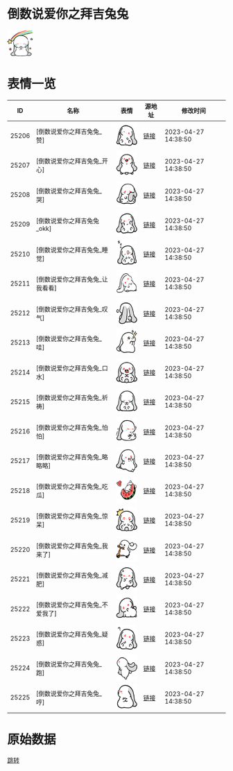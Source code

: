 # 倒数说爱你之拜吉兔兔

<img src="./cover.png" height="60" alt="cover" />

# 表情一览

|ID|名称|表情|源地址|修改时间|
|----|----|----|----|----|
|25206|[倒数说爱你之拜吉兔兔_赞]|<img src="./pic/025206_%5B倒数说爱你之拜吉兔兔_赞%5D.png" height="60" alt="赞"/>|[链接](https://i0.hdslb.com/bfs/garb/item/f6df472d2f881dbb38c65d80ad0c7c4009b143c4.png)|2023-04-27 14:38:50|
|25207|[倒数说爱你之拜吉兔兔_开心]|<img src="./pic/025207_%5B倒数说爱你之拜吉兔兔_开心%5D.png" height="60" alt="开心"/>|[链接](https://i0.hdslb.com/bfs/garb/item/c736a377339003b5bdfb90a191e56a314565fa6a.png)|2023-04-27 14:38:50|
|25208|[倒数说爱你之拜吉兔兔_哭]|<img src="./pic/025208_%5B倒数说爱你之拜吉兔兔_哭%5D.png" height="60" alt="哭"/>|[链接](https://i0.hdslb.com/bfs/garb/item/00f2bdba6b7337810db16b757a5723acbff2d414.png)|2023-04-27 14:38:50|
|25209|[倒数说爱你之拜吉兔兔_okk]|<img src="./pic/025209_%5B倒数说爱你之拜吉兔兔_okk%5D.png" height="60" alt="okk"/>|[链接](https://i0.hdslb.com/bfs/garb/item/7f018587e3654d35139af06e1b263743bda49dfb.png)|2023-04-27 14:38:50|
|25210|[倒数说爱你之拜吉兔兔_睡觉]|<img src="./pic/025210_%5B倒数说爱你之拜吉兔兔_睡觉%5D.png" height="60" alt="睡觉"/>|[链接](https://i0.hdslb.com/bfs/garb/item/f9e82bb4f4b2b9331f82f4d1847b2dd1c4920a3e.png)|2023-04-27 14:38:50|
|25211|[倒数说爱你之拜吉兔兔_让我看看]|<img src="./pic/025211_%5B倒数说爱你之拜吉兔兔_让我看看%5D.png" height="60" alt="让我看看"/>|[链接](https://i0.hdslb.com/bfs/garb/item/49993326652e63ba0debbd456fe80a77ef608144.png)|2023-04-27 14:38:50|
|25212|[倒数说爱你之拜吉兔兔_叹气]|<img src="./pic/025212_%5B倒数说爱你之拜吉兔兔_叹气%5D.png" height="60" alt="叹气"/>|[链接](https://i0.hdslb.com/bfs/garb/item/94eaba95419dd2d4f559174d06f7b3ad12a8346a.png)|2023-04-27 14:38:50|
|25213|[倒数说爱你之拜吉兔兔_哇]|<img src="./pic/025213_%5B倒数说爱你之拜吉兔兔_哇%5D.png" height="60" alt="哇"/>|[链接](https://i0.hdslb.com/bfs/garb/item/7855e82625f5824ffb6121a00b04d5e8d356b253.png)|2023-04-27 14:38:50|
|25214|[倒数说爱你之拜吉兔兔_口水]|<img src="./pic/025214_%5B倒数说爱你之拜吉兔兔_口水%5D.png" height="60" alt="口水"/>|[链接](https://i0.hdslb.com/bfs/garb/item/e0e075c9a8a0c51cf09c8b6e2681b67a26998515.png)|2023-04-27 14:38:50|
|25215|[倒数说爱你之拜吉兔兔_祈祷]|<img src="./pic/025215_%5B倒数说爱你之拜吉兔兔_祈祷%5D.png" height="60" alt="祈祷"/>|[链接](https://i0.hdslb.com/bfs/garb/item/97c8b4028410189cb3418ed95fde0f1a9f50b008.png)|2023-04-27 14:38:50|
|25216|[倒数说爱你之拜吉兔兔_怕怕]|<img src="./pic/025216_%5B倒数说爱你之拜吉兔兔_怕怕%5D.png" height="60" alt="怕怕"/>|[链接](https://i0.hdslb.com/bfs/garb/item/5d2b1436e16a0338712cc9359cc156da62cb3f10.png)|2023-04-27 14:38:50|
|25217|[倒数说爱你之拜吉兔兔_略略略]|<img src="./pic/025217_%5B倒数说爱你之拜吉兔兔_略略略%5D.png" height="60" alt="略略略"/>|[链接](https://i0.hdslb.com/bfs/garb/item/e97ea9eacc4faad22c977b4d933fbe8c742476eb.png)|2023-04-27 14:38:50|
|25218|[倒数说爱你之拜吉兔兔_吃瓜]|<img src="./pic/025218_%5B倒数说爱你之拜吉兔兔_吃瓜%5D.png" height="60" alt="吃瓜"/>|[链接](https://i0.hdslb.com/bfs/garb/item/6e4d5aa5da9f08b91c964085cb300a7775c3e2b7.png)|2023-04-27 14:38:50|
|25219|[倒数说爱你之拜吉兔兔_惊呆]|<img src="./pic/025219_%5B倒数说爱你之拜吉兔兔_惊呆%5D.png" height="60" alt="惊呆"/>|[链接](https://i0.hdslb.com/bfs/garb/item/2bb7ff2f6f2c19acb15e48f31882710acfaecf92.png)|2023-04-27 14:38:50|
|25220|[倒数说爱你之拜吉兔兔_我来了]|<img src="./pic/025220_%5B倒数说爱你之拜吉兔兔_我来了%5D.png" height="60" alt="我来了"/>|[链接](https://i0.hdslb.com/bfs/garb/item/836f4e82a97642a817fdf5f41e7031570c6c37f1.png)|2023-04-27 14:38:50|
|25221|[倒数说爱你之拜吉兔兔_减肥]|<img src="./pic/025221_%5B倒数说爱你之拜吉兔兔_减肥%5D.png" height="60" alt="减肥"/>|[链接](https://i0.hdslb.com/bfs/garb/item/77ca646328aef8d37741e4dc54d2d6707293b843.png)|2023-04-27 14:38:50|
|25222|[倒数说爱你之拜吉兔兔_不爱我了]|<img src="./pic/025222_%5B倒数说爱你之拜吉兔兔_不爱我了%5D.png" height="60" alt="不爱我了"/>|[链接](https://i0.hdslb.com/bfs/garb/item/7e8e07cb39b634f0c1df4697bf9c49ed91ea9063.png)|2023-04-27 14:38:50|
|25223|[倒数说爱你之拜吉兔兔_疑惑]|<img src="./pic/025223_%5B倒数说爱你之拜吉兔兔_疑惑%5D.png" height="60" alt="疑惑"/>|[链接](https://i0.hdslb.com/bfs/garb/item/bc9e22e9f0e01fdf07bf8b6f37f2e9342b5eff32.png)|2023-04-27 14:38:50|
|25224|[倒数说爱你之拜吉兔兔_跑]|<img src="./pic/025224_%5B倒数说爱你之拜吉兔兔_跑%5D.png" height="60" alt="跑"/>|[链接](https://i0.hdslb.com/bfs/garb/item/7f6457d569df57e30ad02d766178fa5cdc061bde.png)|2023-04-27 14:38:50|
|25225|[倒数说爱你之拜吉兔兔_哼]|<img src="./pic/025225_%5B倒数说爱你之拜吉兔兔_哼%5D.png" height="60" alt="哼"/>|[链接](https://i0.hdslb.com/bfs/garb/item/d42c9c24fffa73f18c9e14f7141fe594c7ad5d64.png)|2023-04-27 14:38:50|

# 原始数据

[跳转](./raw.json)

